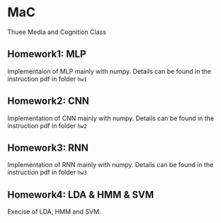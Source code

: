 # MaC
 Thuee Media and Cognition Class
 
 ## Homework1: MLP
 Implementaion of MLP mainly with numpy. Details can be found in the instruction pdf in folder `hw1`
 
 ## Homework2: CNN
 Implementation of CNN mainly with numpy. Details can be found in the instruction pdf in folder `hw2`
 
 ## Homework3: RNN
 Implementation of RNN mainly with numpy. Details can be found in the instruction pdf in folder `hw3`

 ## Homework4: LDA & HMM & SVM
 Execise of LDA, HMM and SVM.
